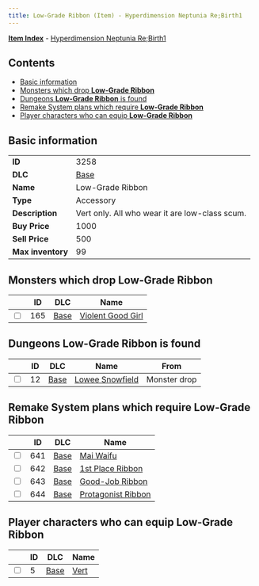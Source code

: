 ```yaml
---
title: Low-Grade Ribbon (Item) - Hyperdimension Neptunia Re;Birth1
---
```


[**Item Index**](/neptunia/rb1/item/index.html) - [Hyperdimension Neptunia Re;Birth1](/neptunia/rb1)

## Contents

- [Basic information](#basic-information)
- [Monsters which drop **Low-Grade Ribbon**](#monsters-which-drop-low-grade-ribbon)
- [Dungeons **Low-Grade Ribbon** is found](#dungeons-low-grade-ribbon-is-found)
- [Remake System plans which require **Low-Grade Ribbon**](#remake-system-plans-which-require-low-grade-ribbon)
- [Player characters who can equip **Low-Grade Ribbon**](#player-characters-who-can-equip-low-grade-ribbon)

## Basic information

|   |   |
| -- | -- |
| **ID** | 3258 |
| **DLC** | [Base](/neptunia/rb1/dlc/1-base.html) |
| **Name** | Low-Grade Ribbon |
| **Type** | Accessory |
| **Description** | Vert only. All who wear it are low-class scum. |
| **Buy Price** | 1000 |
| **Sell Price** | 500 |
| **Max inventory** | 99 |


## Monsters which drop **Low-Grade Ribbon**

|    | ID | DLC | Name |
| -- | -- | --- | ---- |
| <input type="checkbox" id="rb1-monster-1-165" class="trackbox" /> | 165 | [Base](/neptunia/rb1/dlc/1-base.html) | [Violent Good Girl](/neptunia/rb1/monster/1-165-violent-good-girl.html) |


## Dungeons **Low-Grade Ribbon** is found

|    | ID | DLC | Name | From |
| -- | -- | --- | ---- | ---- |
| <input type="checkbox" id="rb1-dungeon-1-12" class="trackbox" /> | 12 | [Base](/neptunia/rb1/dlc/1-base.html) | [Lowee Snowfield](/neptunia/rb1/dungeon/1-12-lowee-snowfield.html) | Monster drop |


## Remake System plans which require **Low-Grade Ribbon**

|    | ID | DLC | Name |
| -- | -- | --- | ---- |
| <input type="checkbox" id="rb1-quest-1-641" class="trackbox" /> | 641 | [Base](/neptunia/rb1/dlc/1-base.html) | [Mai Waifu](/neptunia/rb1/quest/1-641-mai-waifu.html) |
| <input type="checkbox" id="rb1-quest-1-642" class="trackbox" /> | 642 | [Base](/neptunia/rb1/dlc/1-base.html) | [1st Place Ribbon](/neptunia/rb1/quest/1-642-1st-place-ribbon.html) |
| <input type="checkbox" id="rb1-quest-1-643" class="trackbox" /> | 643 | [Base](/neptunia/rb1/dlc/1-base.html) | [Good-Job Ribbon](/neptunia/rb1/quest/1-643-good-job-ribbon.html) |
| <input type="checkbox" id="rb1-quest-1-644" class="trackbox" /> | 644 | [Base](/neptunia/rb1/dlc/1-base.html) | [Protagonist Ribbon](/neptunia/rb1/quest/1-644-protagonist-ribbon.html) |


## Player characters who can equip **Low-Grade Ribbon**

|    | ID | DLC | Name |
| -- | -- | --- | ---- |
| <input type="checkbox" id="rb1-player-1-5" class="trackbox" /> | 5 | [Base](/neptunia/rb1/dlc/1-base.html) | [Vert](/neptunia/rb1/player/1-5-vert.html) |
